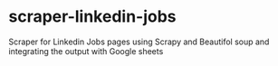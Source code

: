 # scraper-linkedin-jobs
Scraper for Linkedin Jobs pages using Scrapy and Beautifol soup and integrating the output with Google sheets
